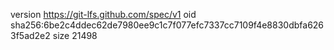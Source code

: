version https://git-lfs.github.com/spec/v1
oid sha256:6be2c4ddec62de7980ee9c1c7f077efc7337cc7109f4e8830dbfa6263f5ad2e2
size 21498
